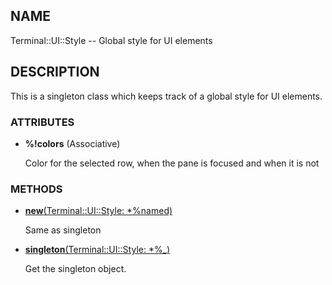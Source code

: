 ## NAME

Terminal::UI::Style -- Global style for UI elements

## DESCRIPTION

This is a singleton class which keeps track of a global style for UI elements.

### ATTRIBUTES

* **%!colors** (Associative)

  Color for the selected row, when the pane is focused and when it is not


### METHODS

* [**new**(Terminal::UI::Style: *%named)](https://git.sr.ht/~bduggan/raku-terminal-ui/tree/0.0.17/lib/Terminal/UI/Style.rakumod#L13)

  Same as singleton

* [**singleton**(Terminal::UI::Style: *%_)](https://git.sr.ht/~bduggan/raku-terminal-ui/tree/0.0.17/lib/Terminal/UI/Style.rakumod#L18)

  Get the singleton object.

